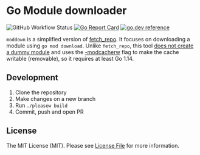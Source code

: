 # Go Module downloader

![GitHub Workflow Status](https://img.shields.io/github/workflow/status/sagikazarmark/moddown/CI?style=flat-square)
[![Go Report Card](https://goreportcard.com/badge/github.com/sagikazarmark/moddown?style=flat-square)](https://goreportcard.com/report/github.com/sagikazarmark/moddown)
[![go.dev reference](https://img.shields.io/badge/go.dev-reference-007d9c?logo=go&logoColor=white&style=flat-square)](https://pkg.go.dev/mod/github.com/sagikazarmark/moddown)

`moddown` is a simplified version of [fetch_repo](https://github.com/bazelbuild/bazel-gazelle/tree/5c00b77/cmd/fetch_repo).
It focuses on downloading a module using `go mod download`.
Unlike `fetch_repo`, this tool [does not create a dummy module](https://github.com/golang/go/issues/29522)
and uses the [-modcacherw](https://golang.org/doc/go1.14#go-flags) flag to make the cache writable (removable),
so it requires at least Go 1.14.


## Development

1. Clone the repository
1. Make changes on a new branch
1. Run `./pleasew build`
1. Commit, push and open PR


## License

The MIT License (MIT). Please see [License File](LICENSE) for more information.
